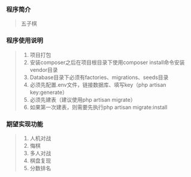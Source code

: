 ### 程序简介
> 五子棋
### 程序使用说明
>1.	项目打包
>2.	安装composer之后在项目根目录下使用composer install命令安装vendor目录
>3.	Database目录下必须有factories、migrations、seeds目录
>4.	必须先配置.env文件，链接数据库、填写key（php artisan key:generate）
>5.	必须先建表（建议使用php artisan migrate）
>6.	如果第一次建表，则需要先执行php artisan migrate:install

### 期望实现功能
>1. 人机对战
>2. 悔棋
>3. 多人对战
>4. 棋盘复现
>5. 分数排名